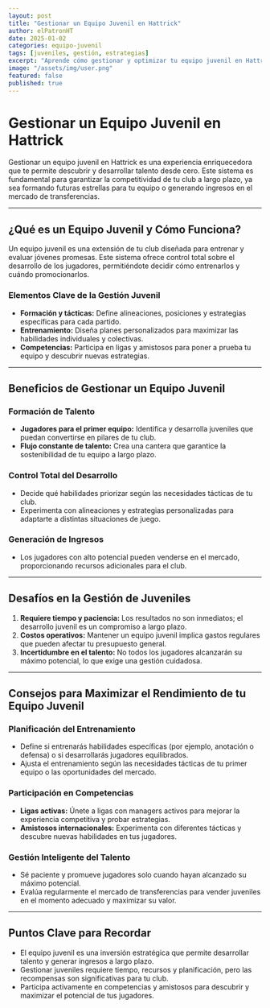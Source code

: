 ```yaml
---
layout: post
title: "Gestionar un Equipo Juvenil en Hattrick"
author: elPatronHT
date: 2025-01-02
categories: equipo-juvenil
tags: [juveniles, gestión, estrategias]
excerpt: "Aprende cómo gestionar y optimizar tu equipo juvenil en Hattrick para construir un club exitoso a largo plazo."
image: "/assets/img/user.png"
featured: false
published: true
---
```


# Gestionar un Equipo Juvenil en Hattrick

Gestionar un equipo juvenil en Hattrick es una experiencia enriquecedora que te permite descubrir y desarrollar talento desde cero. Este sistema es fundamental para garantizar la competitividad de tu club a largo plazo, ya sea formando futuras estrellas para tu equipo o generando ingresos en el mercado de transferencias.

---

## ¿Qué es un Equipo Juvenil y Cómo Funciona?

Un equipo juvenil es una extensión de tu club diseñada para entrenar y evaluar jóvenes promesas. Este sistema ofrece control total sobre el desarrollo de los jugadores, permitiéndote decidir cómo entrenarlos y cuándo promocionarlos.

### Elementos Clave de la Gestión Juvenil

- **Formación y tácticas:** Define alineaciones, posiciones y estrategias específicas para cada partido.
- **Entrenamiento:** Diseña planes personalizados para maximizar las habilidades individuales y colectivas.
- **Competencias:** Participa en ligas y amistosos para poner a prueba tu equipo y descubrir nuevas estrategias.

---

## Beneficios de Gestionar un Equipo Juvenil

### Formación de Talento

- **Jugadores para el primer equipo:** Identifica y desarrolla juveniles que puedan convertirse en pilares de tu club.
- **Flujo constante de talento:** Crea una cantera que garantice la sostenibilidad de tu equipo a largo plazo.

### Control Total del Desarrollo

- Decide qué habilidades priorizar según las necesidades tácticas de tu club.
- Experimenta con alineaciones y estrategias personalizadas para adaptarte a distintas situaciones de juego.

### Generación de Ingresos

- Los jugadores con alto potencial pueden venderse en el mercado, proporcionando recursos adicionales para el club.

---

## Desafíos en la Gestión de Juveniles

1. **Requiere tiempo y paciencia:** Los resultados no son inmediatos; el desarrollo juvenil es un compromiso a largo plazo.
2. **Costos operativos:** Mantener un equipo juvenil implica gastos regulares que pueden afectar tu presupuesto general.
3. **Incertidumbre en el talento:** No todos los jugadores alcanzarán su máximo potencial, lo que exige una gestión cuidadosa.

---

## Consejos para Maximizar el Rendimiento de tu Equipo Juvenil

### Planificación del Entrenamiento

- Define si entrenarás habilidades específicas (por ejemplo, anotación o defensa) o si desarrollarás jugadores equilibrados.
- Ajusta el entrenamiento según las necesidades tácticas de tu primer equipo o las oportunidades del mercado.

### Participación en Competencias

- **Ligas activas:** Únete a ligas con managers activos para mejorar la experiencia competitiva y probar estrategias.
- **Amistosos internacionales:** Experimenta con diferentes tácticas y descubre nuevas habilidades en tus jugadores.

### Gestión Inteligente del Talento

- Sé paciente y promueve jugadores solo cuando hayan alcanzado su máximo potencial.
- Evalúa regularmente el mercado de transferencias para vender juveniles en el momento adecuado y maximizar su valor.

---

## Puntos Clave para Recordar

- El equipo juvenil es una inversión estratégica que permite desarrollar talento y generar ingresos a largo plazo.
- Gestionar juveniles requiere tiempo, recursos y planificación, pero las recompensas son significativas para tu club.
- Participa activamente en competencias y amistosos para descubrir y maximizar el potencial de tus jugadores.
